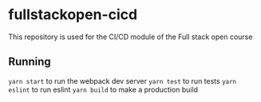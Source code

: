# fullstackopen-cicd
This repository is used for the CI/CD module of the Full stack open course

## Running

`yarn start` to run the webpack dev server
`yarn test` to run tests
`yarn eslint` to run eslint
`yarn build` to make a production build
